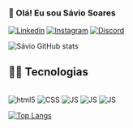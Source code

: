 ### 👋 Olá! Eu sou Sávio Soares

[![Linkedin](https://img.shields.io/badge/LinkedIn-0077B5?style=for-the-badge&logo=linkedin&logoColor=white)](https://www.linkedin.com/in/sávio-soares-69a462198/)
[![Instagram](https://img.shields.io/badge/Instagram-E4405F?style=for-the-badge&logo=instagram&logoColor=white)](https://www.instagram.com/savios.7/)
[![Discord](https://img.shields.io/badge/Discord-7289DA?style=for-the-badge&logo=discord&logoColor=white)](SavioSoares#1022)

![Sávio GitHub stats](https://github-readme-stats.vercel.app/api?username=SavioSoares7&show_icons=true&theme=radical)

## 🧑‍💻 Tecnologias

<div style="display:inline_block"></br>
  <img aling="center" alt="html5" src="https://img.shields.io/badge/HTML5-E34F26?style=for-the-badge&logo=html5&logoColor=white">

  <img aling="center" alt="CSS" src="https://img.shields.io/badge/CSS3-1572B6?style=for-the-badge&logo=css3&logoColor=white">

   <img aling="center" alt="JS" src="https://img.shields.io/badge/JavaScript-323330?style=for-the-badge&logo=javascript&logoColor=F7DF1E">

   <img aling="center" alt="JS" src="https://img.shields.io/badge/Node.js-43853D?style=for-the-badge&logo=node.js&logoColor=white">

  <img aling="center" alt="JS" src="https://img.shields.io/badge/React-20232A?style=for-the-badge&logo=react&logoColor=61DAFB">
</div>

[![Top Langs](https://github-readme-stats.vercel.app/api/top-langs/?username=Savio&layout=compact)](https://github.com/SavioSoares7)
